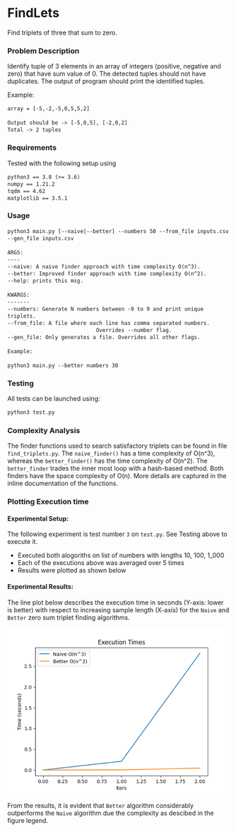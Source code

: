 # FindLets
Find triplets of three that sum to zero.

### Problem Description

Identify tuple of 3 elements in an array of integers (positive, negative and zero)
that have sum value of 0. The detected tuples should not have duplicates. 
The output of program should print the identified tuples.

Example:
```
array = [-5,-2,-5,0,5,5,2]

Output should be -> [-5,0,5], [-2,0,2]
Total -> 2 tuples
```
### Requirements

Tested with the following setup using

```
python3 == 3.8 (>= 3.6)
numpy == 1.21.2
tqdm == 4.62
matplotlib == 3.5.1
```

### Usage

```
python3 main.py [--naive|--better] --numbers 50 --from_file inputs.csv --gen_file inputs.csv

ARGS:
----
--naive: A naive finder approach with time complexity O(n^3).
--better: Improved finder approach with time complexity O(n^2).
--help: prints this msg.

KWARGS:
-------
--numbers: Generate N numbers between -9 to 9 and print unique triplets.
--from_file: A file where each line has comma separated numbers.
                            Overrides --number flag.
--gen_file: Only generates a file. Overrides all other flags.

Example: 

python3 main.py --better numbers 30
```

### Testing

All tests can be launched using:

```bash
python3 test.py
```

### Complexity Analysis

The finder functions used to search satisfactory triplets can be found in file ```find_triplets.py```. The ```naive_finder()``` has a time complexity of O(n^3), whereas the ```better_finder()``` has the time complexity of O(n^2). The ```better_finder``` trades the inner most loop with a hash-based method. Both finders have the space complexity of O(n). More details are captured in the inline documentation of the functions.

### Plotting Execution time

#### **Experimental Setup:**
The following experiment is test number ```3``` on ```test.py```. See Testing above to execute it. 
*  Executed both alogoriths on list of numbers with lengths 10, 100, 1_000
*  Each of the executions above was averaged over 5 times
*  Results were plotted as shown below

#### **Experimental Results:**

The line plot below describes the execution time in seconds (Y-axis: lower is better) with respect to increasing sample length (X-axis) for the ```Naive``` and ```Better``` zero sum triplet finding algorithms.

![Execution Times](./times.png)

From the results, it is evident that ```Better``` algorithm considerably outperforms the ```Naive``` algorithm due the complexity as descibed in the figure legend.


